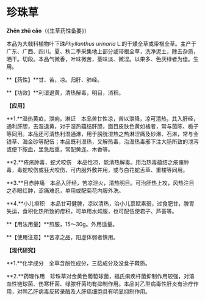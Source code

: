 # 珍珠草

**Zhēn zhū cǎo**（《生草药性备要》）

本品为大戟科植物叶下珠*Phyllanthus urinaria* L.的干燥全草或带根全草。主产于广东、广西、四川。夏、秋二季采集地上部分或带根全草，洗净泥土，除去杂质，晒干。切段。本品气微香，叶味微苦，茎味淡、微涩。以果多、色灰绿者为佳。生用。

**【药性】**甘、苦，凉。归肝、肺经。

**【功效】**利湿退黄，清热解毒，明目，消积。

**【应用】**

**1.**湿热黄疸，泄痢，淋证　本品苦甘性凉，苦以泄降，凉可清热，其入肝经，通利肝胆，去湿退黄，对于湿热蕴结肝胆，面目皮肤色黄如橘者，常与茵陈、栀子等同用。本品还可清热利湿通淋，用于膀胱湿热之热淋涩痛及砂淋、石淋，常与金钱草、海金砂等配伍；本品既利湿热，又解热毒，治湿热毒邪下注大肠所致的泄泻或便下脓血，里急后重，常配黄连、木香等。

**2.**疮疡肿毒，蛇犬咬伤　本品性凉，能清热解毒。用治热毒蕴结之疮痈肿毒，毒蛇咬伤或狂犬咬伤，可内服外敷并用，或与白花蛇舌草、重楼等同用。

**3.**目赤肿痛　本品入肝经，苦凉泄火，清热明目。可治肝热上攻，风热注目之赤眼红肿，涩痛难忍，单用或配菊花内服外洗。

**4.**小儿疳积　本品甘可健脾，凉以清热，治小儿禀赋素弱，过食肥甘，脾胃失运，食积化热所致的疳积，可单用水炖服，也可配伍使君子、芦荟等。

**【用法用量】**煎服，15～30g。外用适量。

**【使用注意】**苦凉之品，阳虚体弱者慎用。

**【现代研究】**

**1.**化学成分　全草含酚性成分，三萜成分及没食子鞣质。

**2.**药理作用　珍珠草对金黄色葡萄球菌，福氏痢疾杆菌抑制作用较强，对溶血性链球菌、伤寒杆菌、绿脓杆菌均有抑制作用。本品对乙型病毒性肝炎有治疗作用，对鸭乙肝病毒反转录酶及人肝癌细胞具有明显抑制作用。